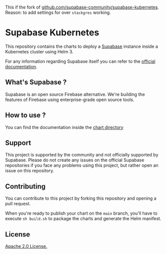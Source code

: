 This if the fork of [github.com/supabase-community/supabase-kubernetes](https://github.com/supabase-community/supabase-kubernetes).    
Reason: to add settings for over `stackgres` working.
# Supabase Kubernetes

This repository contains the charts to deploy a [Supabase](https://github.com/supabase/supabase) instance inside a Kubernetes cluster using Helm 3.

For any information regarding Supabase itself you can refer to the [official documentation](https://supabase.io/docs).

## What's Supabase ?

Supabase is an open source Firebase alternative. We're building the features of Firebase using enterprise-grade open source tools.

## How to use ?

You can find the documentation inside the [chart directory](./charts/supabase/README.md)

## Support

This project is supported by the community and not officially supported by Supabase. Please do not create any issues on the official Supabase repositories if you face any problems using this project, but rather open an issue on this repository.

## Contributing

You can contribute to this project by forking this repository and opening a pull request.

When you're ready to publish your chart on the `main` branch, you'll have to execute `sh build.sh` to package the charts and generate the Helm manifest.

## License

[Apache 2.0 License.](./LICENSE)
